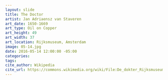 ```yaml
---
layout: slide
title: The Doctor
artist: Jan Adriaensz van Staveren
art_date: 1650-1669
art_type: Oil on Copper
art_height: 49
art_width: 37
art_location: Rijksmuseum, Amsterdam
image: 05-14.jpg
date: 2016-05-14 12:00:00 -05:00
categories:
tags:
cite_author: Wikipedia
cite_url: https://commons.wikimedia.org/wiki/File:De_dokter_Rijksmuseum_SK-A-2321.jpeg
---
```

